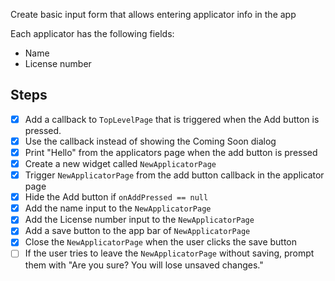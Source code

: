 Create basic input form that allows entering applicator info in the app

Each applicator has the following fields:
- Name
- License number

## Steps

- [x] Add a callback to `TopLevelPage` that is triggered when the Add button is pressed.
- [x] Use the callback instead of showing the Coming Soon dialog
- [x] Print "Hello" from the applicators page when the add button is pressed
- [x] Create a new widget called `NewApplicatorPage`
- [x] Trigger `NewApplicatorPage` from the add button callback in the applicator page
- [x] Hide the Add button if `onAddPressed == null`
- [x] Add the name input to the `NewApplicatorPage`
- [x] Add the License number input to the `NewApplicatorPage`
- [x] Add a save button to the app bar of `NewApplicatorPage`
- [x] Close the `NewApplicatorPage` when the user clicks the save button
- [ ] If the user tries to leave the `NewApplicatorPage` without saving, prompt them with "Are you sure? You will lose unsaved changes."
